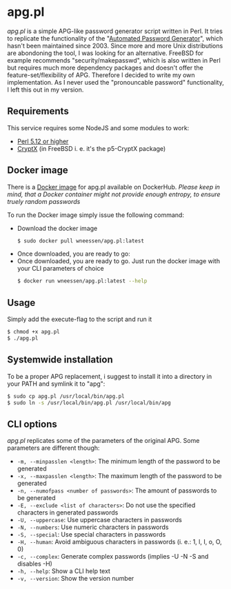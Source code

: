 # apg.pl
_apg.pl_ is a simple APG-like password generator script written in Perl. It tries to replicate the functionality of the "[Automated Password Generator](https://web.archive.org/web/20130313042424/http://www.adel.nursat.kz:80/apg)", which hasn't been maintained since 2003. Since more and more Unix distributions are abondoning the tool, I was looking for an alternative. FreeBSD for example recommends "security/makepasswd", which is also written in Perl but requires much more dependency packages and doesn't offer the feature-set/flexibility of APG. Therefore I decided to write my own implementation. As I never used the "pronouncable password" functionality, I left this out in my version.

## Requirements
This service requires some NodeJS and some modules to work:
- [Perl 5.12 or higher](https://www.perl.org/)
- [CryptX](https://metacpan.org/pod/CryptX) (in FreeBSD i. e. it's the p5-CryptX package)

## Docker image
There is a [Docker image](https://hub.docker.com/r/wneessen/apg.pl) for apg.pl available on DockerHub.
_Please keep in mind, that a Docker container might not provide enough entropy, to ensure truely random passwords_

To run the Docker image simply issue the following command:
- Download the docker image
  ```sh
  $ sudo docker pull wneessen/apg.pl:latest 
  ```
- Once downloaded, you are ready to go:
- Once downloaded, you are ready to go. Just run the docker image with your CLI parameters of choice
  ```sh
  $ docker run wneessen/apg.pl:latest --help
  ```

## Usage
Simply add the execute-flag to the script and run it
```sh
$ chmod +x apg.pl
$ ./apg.pl
```

## Systemwide installation
To be a proper APG replacement, i suggest to install it into a directory in your PATH and symlink it to "apg":
```sh
$ sudo cp apg.pl /usr/local/bin/apg.pl
$ sudo ln -s /usr/local/bin/apg.pl /usr/local/bin/apg
```

## CLI options
_apg.pl_ replicates some of the parameters of the original APG. Some parameters are different though:

- ```-m, --minpasslen <length>```: The minimum length of the password to be generated
- ```-x, --maxpasslen <length>```: The maximum length of the password to be generated
- ```-n, --numofpass <number of passwords>```: The amount of passwords to be generated
- ```-E, --exclude <list of characters>```: Do not use the specified characters in generated passwords
- ```-U, --uppercase```: Use uppercase characters in passwords
- ```-N, --numbers```: Use numeric characters in passwords
- ```-S, --special```: Use special characters in passwords
- ```-H, --human```: Avoid ambiguous characters in passwords (i. e.: 1, l, I, o, O, 0)
- ```-c, --complex```: Generate complex passwords (implies -U -N -S and disables -H)
- ```-h, --help```: Show a CLI help text
- ```-v, --version```: Show the version number